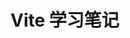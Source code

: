 <!--
 * @Author: wangzhiyu <w19165802736@163.com>
 * @version: 1.0.0
 * @Date: 2023-12-17 20:30:17
 * @LastEditTime: 2023-12-18 20:31:00
 * @Descripttion: Vite学习笔记
-->

# Vite 学习笔记

